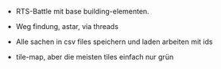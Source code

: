 - RTS-Battle mit base building-elementen.
- Weg findung, astar, via threads
- Alle sachen in csv files speichern und laden
  arbeiten mit ids

- tile-map, aber die meisten tiles einfach nur grün